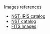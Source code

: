 Images references
* [NST-IRIS catalog](http://www.bbso.njit.edu/NST-IRIS_Catalog.html)
* [NST catalog](http://www.bbso.njit.edu/~vayur/NST_catalog/)
* [FITS Images](ftp://ftp.bbso.njit.edu/pub/staff/vayur/Alejandro/)
